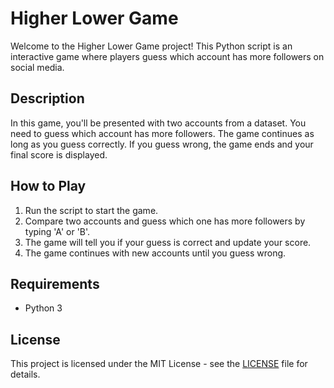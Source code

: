 # Higher Lower Game

Welcome to the Higher Lower Game project! This Python script is an interactive game where players guess which account has more followers on social media.

## Description

In this game, you'll be presented with two accounts from a dataset. You need to guess which account has more followers. The game continues as long as you guess correctly. If you guess wrong, the game ends and your final score is displayed.

## How to Play

1. Run the script to start the game.
2. Compare two accounts and guess which one has more followers by typing 'A' or 'B'.
3. The game will tell you if your guess is correct and update your score.
4. The game continues with new accounts until you guess wrong.

## Requirements

- Python 3

## License

This project is licensed under the MIT License - see the [LICENSE](LICENSE) file for details.
